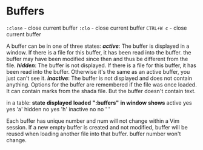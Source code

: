 # Buffers
`:close` - close current buffer
`:clo` - close current buffer
`CTRL+W c` - close current buffer

A buffer can be in one of three states:
***active***: The buffer is displayed in a window. If there is a file for this buffer, it has been read into the buffer. the buffer may have been modified since then and thus be different from the file. 
***hidden***: The buffer is not displayed. If there is a file for this buffer, it has been read into the buffer. Otherwise it's the same as an active buffer, you just can't see it.
***inactive***: The buffer is not displayed and does not contain anything. Options for the buffer are remembered if the file was once loaded. It can contain marks from the shada file. But the buffer doesn't contain text. 

in a table:
**state**        **displayed**      **loaded**        **":buffers"**
             **in window**                    **shows** 
active         yes           yes           'a'
hidden         no            yes           'h'
inactive       no            no            ' ' 

Each buffer has unique number and num will not change within a Vim session. 
If a new empty buffer is created and not modified, buffer will be reused when loading another file into that buffer. buffer number won't change.


